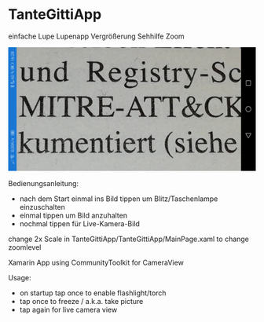 # TanteGittiApp
einfache Lupe Lupenapp Vergrößerung Sehhilfe Zoom

![screeny](https://github.com/Stefan20162016/TanteGittiApp/blob/master/TanteGittiApp/tantegittiapp_screenshot1.png)


Bedienungsanleitung: 
  - nach dem Start einmal ins Bild tippen um Blitz/Taschenlampe einzuschalten
  - einmal tippen um Bild anzuhalten
  - nochmal tippen für Live-Kamera-Bild


change 2x Scale in  TanteGittiApp/TanteGittiApp/MainPage.xaml to change zoomlevel

Xamarin App using CommunityToolkit for CameraView

Usage:
-  on startup tap once to enable flashlight/torch
- tap once to freeze / a.k.a. take picture
- tap again for live camera view
